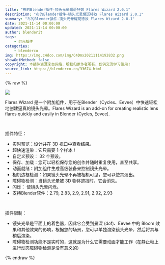 ```yaml
---
title: "布的Blender插件-镜头光晕耀斑特效 Flares Wizard 2.0.1"
description: "布的Blender插件-镜头光晕耀斑特效 Flares Wizard 2.0.1"
summary: "布的Blender插件-镜头光晕耀斑特效 Flares Wizard 2.0.1"
date: 2021-11-14 00:00:00
updated: 2021-11-14 00:00:00
author: blenderit
tags: 
    - 灯光插件
categories:
    - blenderco
img: https://img.c4dco.com/img/C4Dmx20211114192832.png
showGetMethod: false
copyright: 本插件资源来自网络，版权归原作者所有，仅供交流学习使用！
source_link: https://blenderco.cn/33674.html
---
```


{% raw %}
<p><img class="aligncenter" src="https://img.c4dco.com/img/C4Dmx20211114192832.png"></p><p>Flares Wizard 是一个附加组件，用于在Blender（Cycles、Eevee）中快速轻松地创建逼真的镜头光晕。Flares Wizard is an add-on for creating realistic lens flares quickly and easily in Blender (Cycles, Eevee).</p><p> </p><p>插件特征：</p><ul>
<li>实时预览：设计并在 3D 视口中查看结果。</li>
<li>超快速渲染：它只需要 1 个样本！</li>
<li>自定义预设： 32 个预设。</li>
<li>保存、加载：您可以轻松保存您的创作并随时重复使用，甚至共享。</li>
<li>动画就绪：附加组件生成高级装备来控制镜头光晕。</li>
<li>相机边框检测：如果镜头光晕不再被相机可见，您可以使其淡出。</li>
<li>障碍物检测：当镜头光晕被 3D 物体遮挡时，它会消失。</li>
<li>闪烁： 使镜头光晕闪烁。</li>
<li>支持Blender软件：2.79, 2.83, 2.9, 2.91, 2.92, 2.93</li>
</ul><p> </p><p>插件限制：</p><ul>
<li>镜头光晕是平面上的着色器，因此它会受到景深 (dof)、Eevee 中的 Bloom 效果和其他效果的影响，根据您的场景，您可以单独渲染镜头光晕，然后将其与稍后渲染。</li>
<li>障碍物检测功能不是实时的，这就是为什么它需要动画才能工作（在静止帧上进行动态障碍物检测是没有意义的）</li>
</ul>
<div style="display: none">blenderco</div>
{% endraw %}